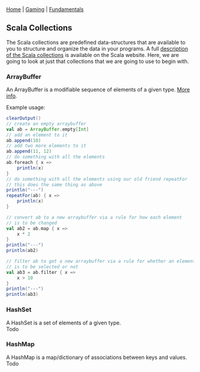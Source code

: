 <div class="nav">
  <a href="../index.html">Home</a> | <a href="../gaming-index.html">Gaming</a> | <a href="../fundamentals-index.html">Fundamentals</a>
</div>

## Scala Collections

The Scala collections are predefined data-structures that are available to you to structure and organize the data in your programs. A full [description of the Scala collections](https://docs.scala-lang.org/overviews/collections/overview.html) is available on the Scala website. Here, we are going to look at just that collections that we are going to use to begin with.

### ArrayBuffer
An ArrayBuffer is a modifiable sequence of elements of a given type. [More info](https://alvinalexander.com/scala/arraybuffer-class-methods-syntax-examples-reference).

Example usage:
```scala
clearOutput()
// create an empty arraybuffer
val ab = ArrayBuffer.empty[Int]
// add an element to it
ab.append(10)
// add two more elements to it
ab.append(11, 12)
// do something with all the elements
ab.foreach { x =>
    println(x)    
}
// do something with all the elements using our old friend repeatFor
// this does the same thing as above
println("---")
repeatFor(ab) { x =>
    println(x)
}

// convert ab to a new arraybuffer via a rule for how each element 
// is to be changed
val ab2 = ab.map { x =>
    x * 2    
}
println("---")
println(ab2)

// filter ab to get a new arraybuffer via a rule for whether an element 
// is to be selected or not
val ab3 = ab.filter { x =>
    x > 10
}
println("---")
println(ab3)
```

### HashSet
A HashSet is a set of elements of a given type.  
Todo

### HashMap
A HashMap is a map/dictionary of associations between keys and values.  
Todo